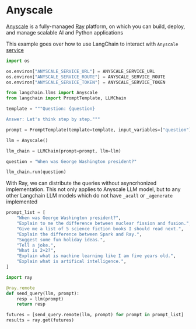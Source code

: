 # Anyscale

[Anyscale](https://www.anyscale.com/) is a fully-managed [Ray](https://www.ray.io/) platform, on which you can build, deploy, and manage scalable AI and Python applications

This example goes over how to use LangChain to interact with `Anyscale` [service](https://docs.anyscale.com/productionize/services-v2/get-started)

<!-- WARNING: THIS FILE WAS AUTOGENERATED! DO NOT EDIT! Instead, edit the notebook w/the location & name as this file. -->


```python
import os

os.environ["ANYSCALE_SERVICE_URL"] = ANYSCALE_SERVICE_URL
os.environ["ANYSCALE_SERVICE_ROUTE"] = ANYSCALE_SERVICE_ROUTE
os.environ["ANYSCALE_SERVICE_TOKEN"] = ANYSCALE_SERVICE_TOKEN
```


```python
from langchain.llms import Anyscale
from langchain import PromptTemplate, LLMChain
```


```python
template = """Question: {question}

Answer: Let's think step by step."""

prompt = PromptTemplate(template=template, input_variables=["question"])
```


```python
llm = Anyscale()
```


```python
llm_chain = LLMChain(prompt=prompt, llm=llm)
```


```python
question = "When was George Washington president?"

llm_chain.run(question)
```

With Ray, we can distribute the queries without asyncrhonized implementation. This not only applies to Anyscale LLM model, but to any other Langchain LLM models which do not have `_acall` or `_agenerate` implemented


```python
prompt_list = [
    "When was George Washington president?",
    "Explain to me the difference between nuclear fission and fusion.",
    "Give me a list of 5 science fiction books I should read next.",
    "Explain the difference between Spark and Ray.",
    "Suggest some fun holiday ideas.",
    "Tell a joke.",
    "What is 2+2?",
    "Explain what is machine learning like I am five years old.",
    "Explain what is artifical intelligence.",
]
```


```python
import ray

@ray.remote
def send_query(llm, prompt):
    resp = llm(prompt)
    return resp

futures = [send_query.remote(llm, prompt) for prompt in prompt_list]
results = ray.get(futures)
```
